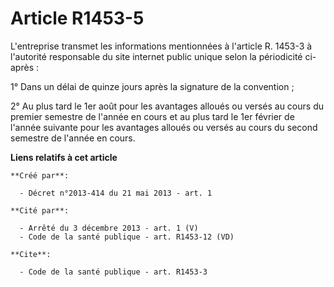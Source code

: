 # Article R1453-5

L'entreprise transmet les informations mentionnées à l'article R. 1453-3 à l'autorité responsable du site internet public
unique selon la périodicité ci-après : 

1° Dans un délai de quinze jours après la signature de la convention ; 

2° Au plus tard le 1er août pour les avantages alloués ou versés au cours du premier semestre de l'année en cours et au plus
tard le 1er février de l'année suivante pour les avantages alloués ou versés au cours du second semestre de l'année en cours.

**Liens relatifs à cet article**

	**Créé par**:

	  - Décret n°2013-414 du 21 mai 2013 - art. 1

	**Cité par**:

	  - Arrêté du 3 décembre 2013 - art. 1 (V)
	  - Code de la santé publique - art. R1453-12 (VD)

	**Cite**:

	  - Code de la santé publique - art. R1453-3

